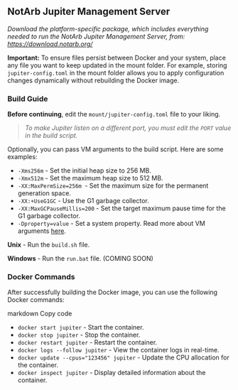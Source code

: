 ## NotArb Jupiter Management Server

_Download the platform-specific package, which includes everything needed to run the NotArb Jupiter Management Server, from: https://download.notarb.org/_

**Important:** To ensure files persist between Docker and your system, place any file you want to keep updated in the mount folder. For example, storing `jupiter-config.toml` in the mount folder allows you to apply configuration changes dynamically without rebuilding the Docker image.

### Build Guide
**Before continuing**, edit the `mount/jupiter-config.toml` file to your liking.

>_To make Jupiter listen on a different port, you must edit the `PORT` value in the build script._

Optionally, you can pass VM arguments to the build script. Here are some examples:
- `-Xms256m` - Set the initial heap size to 256 MB.
- `-Xmx512m` - Set the maximum heap size to 512 MB.
- `-XX:MaxPermSize=256m `- Set the maximum size for the permanent generation space.
- `-XX:+UseG1GC` - Use the G1 garbage collector.
- `-XX:MaxGCPauseMillis=200` - Set the target maximum pause time for the G1 garbage collector.
- `-Dproperty=value` - Set a system property.
Read more about VM arguments [here](https://docs.oracle.com/en/java/javase/22/docs/specs/man/java.html#standard-options-for-java).

**Unix** - Run the `build.sh` file.

**Windows** - Run the `run.bat` file. (COMING SOON)

### Docker Commands
After successfully building the Docker image, you can use the following Docker commands:

markdown
Copy code
- `docker start jupiter` - Start the container.
- `docker stop jupiter` - Stop the container.
- `docker restart jupiter` - Restart the container.
- `docker logs --follow jupiter` - View the container logs in real-time.
- `docker update --cpus="123456" jupiter` - Update the CPU allocation for the container.
- `docker inspect jupiter` - Display detailed information about the container.